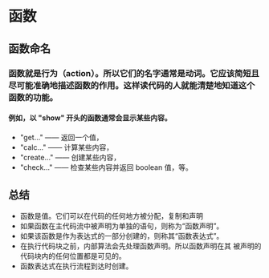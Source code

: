 # 函数

## 函数命名

### 函数就是行为（action）。所以它们的名字通常是动词。它应该简短且尽可能准确地描述函数的作用。这样读代码的人就能清楚地知道这个函数的功能。

#### 例如，以 "show" 开头的函数通常会显示某些内容。

- "get…" —— 返回一个值，
- "calc…" —— 计算某些内容，
- "create…" —— 创建某些内容，
- "check…" —— 检查某些内容并返回 boolean 值，等。

## 总结

- 函数是值。它们可以在代码的任何地方被分配，复制和声明
- 如果函数在主代码流中被声明为单独的语句，则称为“函数声明”。
- 如果该函数是作为表达式的一部分创建的，则称其“函数表达式”。
- 在执行代码块之前，内部算法会先处理函数声明。所以函数声明在其 被声明的代码块内的任何位置都是可见的。
- 函数表达式在执行流程到达时创建。
